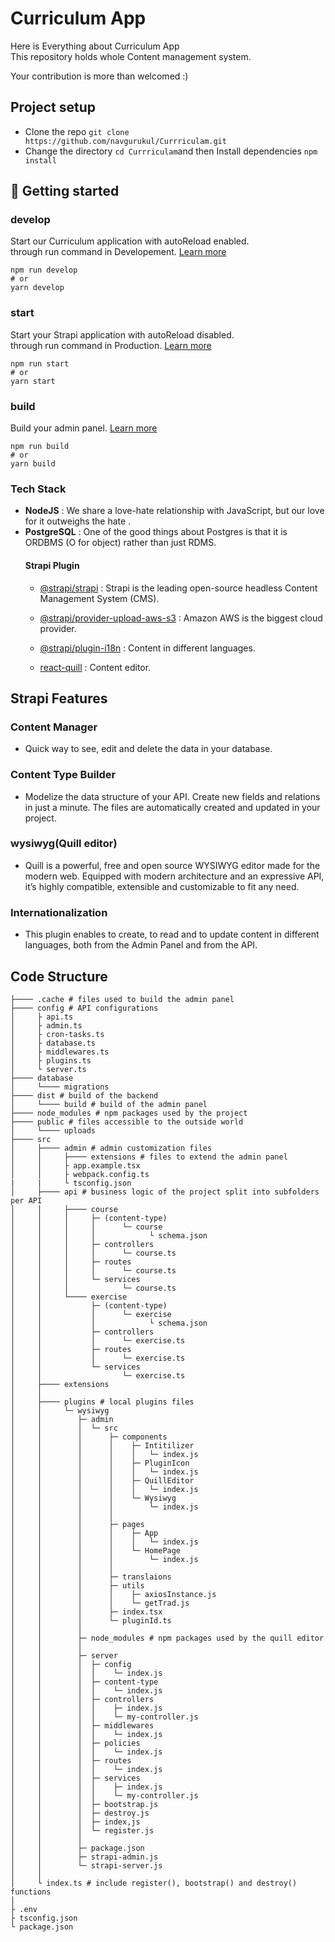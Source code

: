 # Curriculum App
Here is Everything about Curriculum App<br> 
This repository holds whole Content management system.

Your contribution is more than welcomed :)
## Project setup
- Clone the repo `git clone https://github.com/navgurukul/Currriculam.git`
- Change the directory `cd Currriculam`and then Install dependencies `npm install`  


## 🚀 Getting started 

### develop

Start our Curriculum application with autoReload enabled.<br>
through run command in Developement. [Learn more](https://docs.strapi.io/developer-docs/latest/developer-resources/cli/CLI.html#strapi-develop)

```
npm run develop
# or
yarn develop
```

### start

Start your Strapi application with autoReload disabled. <br>
through run command in Production. [Learn more](https://docs.strapi.io/developer-docs/latest/developer-resources/cli/CLI.html#strapi-start)

```
npm run start
# or
yarn start
```

### build

Build your admin panel. [Learn more](https://docs.strapi.io/developer-docs/latest/developer-resources/cli/CLI.html#strapi-build)

```
npm run build
# or
yarn build
```
### Tech Stack
- **NodeJS** : We share a love-hate relationship with JavaScript, but our love for it outweighs the hate . 
- **PostgreSQL** : One of the good things about Postgres is that it is ORDBMS (O for object) rather than just RDMS.
    #### Strapi Plugin
    - [@strapi/strapi](https://strapi.io/) : Strapi is the leading open-source headless Content Management System (CMS).
    - [@strapi/provider-upload-aws-s3](https://strapi.io/blog/how-to-set-up-amazon-s3-upload-provider-plugin-for-our-strapi-app) : Amazon AWS is the biggest cloud provider.
    - [@strapi/plugin-i18n](https://strapi.io/blog/i18n-implementation-and-best-practices-in-strapi) : Content in different languages.

    - [react-quill](https://strapi.io/blog/how-to-change-the-default-wysiwy-to-quill-editor) : Content editor.
## Strapi Features

### Content Manager
- Quick way to see, edit and delete the data in your database.
    
### Content Type Builder
- Modelize the data structure of your API. Create new fields and relations in just a minute. The files are automatically created and updated in your project.
###  wysiwyg(Quill editor)
- Quill is a powerful, free and open source WYSIWYG editor made for the modern web. Equipped with modern architecture and an expressive API, it’s highly compatible, extensible and customizable to fit any need.
### Internationalization
- This plugin enables to create, to read and to update content in different languages, both from the     Admin Panel and from the API.


## Code Structure

```
├──── .cache # files used to build the admin panel
├──── config # API configurations
│     ├ api.ts
│     ├ admin.ts
│     ├ cron-tasks.ts
│     ├ database.ts
│     ├ middlewares.ts
│     ├ plugins.ts
│     └ server.ts
├──── database
│     └──── migrations
├──── dist # build of the backend
│     └──── build # build of the admin panel
├──── node_modules # npm packages used by the project
├──── public # files accessible to the outside world
│     └──── uploads
├──── src
│     ├──── admin # admin customization files
│     │     ├──── extensions # files to extend the admin panel
│     │     ├ app.example.tsx
│     │     ├ webpack.config.ts
|     |     └ tsconfig.json
│     ├──── api # business logic of the project split into subfolders per API
│     │     ├──── course
│     │     │     ├─ (content-type)
│     │     │     │      └─ course
│     │     │     │            └ schema.json
│     │     │     ├─ controllers
│     │     │     │      └─ course.ts
│     │     │     ├─ routes
│     │     │     │      └─ course.ts
│     │     │     └─ services
│     │     │            └─ course.ts
│     │     └──── exercise
│     │           ├─ (content-type)
│     │           │      └─ exercise
│     │           │            └ schema.json
│     │           ├─ controllers
│     │           │      └─ exercise.ts
│     │           ├─ routes
│     │           │      └─ exercise.ts
│     │           └─ services
│     │                  └─ exercise.ts
│     ├──── extensions
│     │
│     ├──── plugins # local plugins files
│     │     └─ wysiwyg
│     │        ├─ admin
│     │        │  └─ src
│     │        │      ├─ components
│     │        │      │    ├─ Intitilizer
│     │        │      │    │   └─ index.js
│     │        │      │    ├─ PluginIcon
│     │        │      │    │   └─ index.js 
│     │        │      │    ├─ QuillEditor
│     │        │      │    │   └─ index.js
│     │        │      │    └─ Wysiwyg
│     │        │      │        └─ index.js
│     │        │      │
│     │        │      ├─ pages
│     │        │      │    ├─ App
│     │        │      │    │   └─ index.js 
│     │        │      │    └─ HomePage
│     │        │      │        └─ index.js
│     │        │      │
│     │        │      ├─ translaions
│     │        │      ├─ utils
│     │        │      │    ├─ axiosInstance.js
│     │        │      │    └─ getTrad.js
│     │        │      ├─ index.tsx
│     │        │      └─ pluginId.ts
│     │        │ 
│     │        ├─ node_modules # npm packages used by the quill editor
│     │        │ 
│     │        ├─ server 
│     │        │  ├─ config 
│     │        │  │    └─ index.js
│     │        │  ├─ content-type
│     │        │  │    └─ index.js
│     │        │  ├─ controllers
│     │        │  │    ├─ index.js
│     │        │  │    └─ my-controller.js
│     │        │  ├─ middlewares
│     │        │  │    └─ index.js
│     │        │  ├─ policies
│     │        │  │    └─ index.js
│     │        │  ├─ routes
│     │        │  │    └─ index.js
│     │        │  ├─ services
│     │        │  │    ├─ index.js
│     │        │  │    └─ my-controller.js
│     │        │  ├─ bootstrap.js
│     │        │  ├─ destroy.js
│     │        │  ├─ index,js
│     │        │  └─ register.js
│     │        │
│     │        ├─ package.json
│     │        ├─ strapi-admin.js
│     │        └─ strapi-server.js
│     │    
│     └ index.ts # include register(), bootstrap() and destroy() functions
│     
├ .env
├ tsconfig.json
└ package.json
```